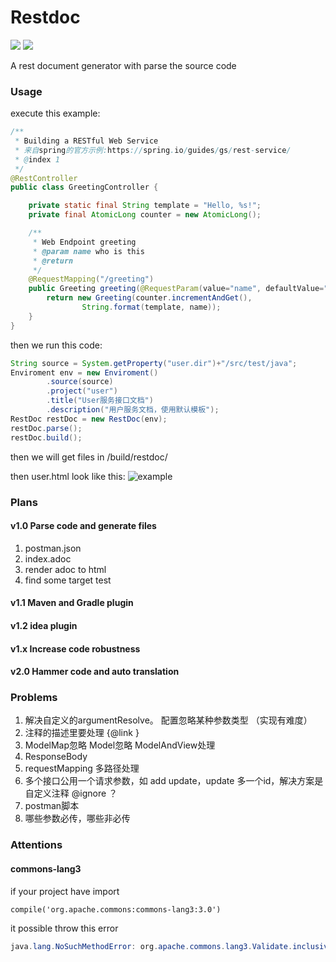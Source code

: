 # Restdoc

![](https://img.shields.io/badge/language-java-yellow.svg)
![](https://img.shields.io/badge/build-processing-green.svg)

A rest document generator with parse the source code

### Usage

execute this example:
```java
/**
 * Building a RESTful Web Service
 * 来自spring的官方示例:https://spring.io/guides/gs/rest-service/
 * @index 1
 */
@RestController
public class GreetingController {

    private static final String template = "Hello, %s!";
    private final AtomicLong counter = new AtomicLong();

    /**
     * Web Endpoint greeting
     * @param name who is this
     * @return
     */
    @RequestMapping("/greeting")
    public Greeting greeting(@RequestParam(value="name", defaultValue="World") String name) {
        return new Greeting(counter.incrementAndGet(),
                String.format(template, name));
    }
}
```

then we run this code:
```java
String source = System.getProperty("user.dir")+"/src/test/java";
Enviroment env = new Enviroment()
        .source(source)
        .project("user")
        .title("User服务接口文档")
        .description("用户服务文档，使用默认模板");
RestDoc restDoc = new RestDoc(env);
restDoc.parse();
restDoc.build();
```
then we will get files in /build/restdoc/


then user.html look like this:
![example](https://apiggy-1252473972.cos.ap-shanghai.myqcloud.com/greeting.jpg)

### Plans

#### v1.0 Parse code and generate files
1. postman.json
2. index.adoc
3. render adoc to html
4. find some target test

#### v1.1 Maven and Gradle plugin

#### v1.2 idea plugin

#### v1.x Increase code robustness

#### v2.0 Hammer code and auto translation


### Problems

1. 解决自定义的argumentResolve。 配置忽略某种参数类型 （实现有难度）
1. 注释的描述里要处理 {@link }
1. ModelMap忽略 Model忽略 ModelAndView处理
1. ResponseBody
1. requestMapping 多路径处理
1. 多个接口公用一个请求参数，如 add update，update 多一个id，解决方案是 自定义注释 @ignore ？
1. postman脚本
1. 哪些参数必传，哪些非必传

### Attentions

#### commons-lang3

if your project have import
```
compile('org.apache.commons:commons-lang3:3.0')
```
it possible throw this error
```java
java.lang.NoSuchMethodError: org.apache.commons.lang3.Validate.inclusiveBetween(JJJ)V
```
